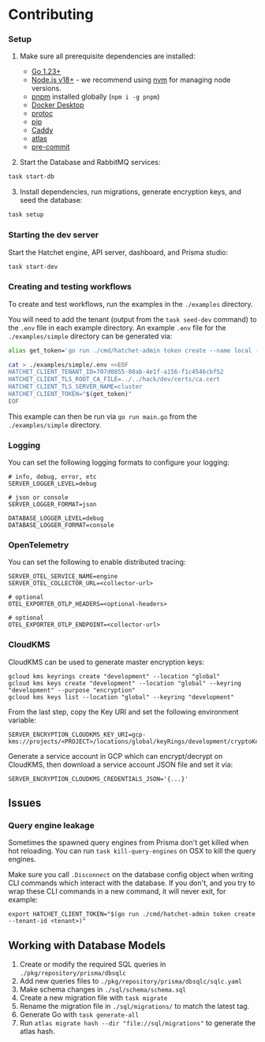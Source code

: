 # Contributing

### Setup

1. Make sure all prerequisite dependencies are installed:

   - [Go 1.23+](https://go.dev/doc/install)
   - [Node.js v18+](https://nodejs.org/en/download) - we recommend using [nvm](https://github.com/nvm-sh/nvm) for managing node versions.
   - [pnpm](https://pnpm.io/installation) installed globally (`npm i -g pnpm`)
   - [Docker Desktop](https://docs.docker.com/desktop/install/mac-install/)
   - [protoc](https://grpc.io/docs/protoc-installation/)
   - [pip](https://pip.pypa.io/en/stable/installation/)
   - [Caddy](https://caddyserver.com/docs/install)
   - [atlas](https://atlasgo.io/)
   - [pre-commit](https://pre-commit.com/)

2. Start the Database and RabbitMQ services:

```sh
task start-db
```

3. Install dependencies, run migrations, generate encryption keys, and seed the database:

```sh
task setup
```

### Starting the dev server

Start the Hatchet engine, API server, dashboard, and Prisma studio:

```sh
task start-dev
```

### Creating and testing workflows

To create and test workflows, run the examples in the `./examples` directory.

You will need to add the tenant (output from the `task seed-dev` command) to the `.env` file in each example directory. An example `.env` file for the `./examples/simple` directory can be generated via:

```sh
alias get_token='go run ./cmd/hatchet-admin token create --name local --tenant-id 707d0855-80ab-4e1f-a156-f1c4546cbf52'

cat > ./examples/simple/.env <<EOF
HATCHET_CLIENT_TENANT_ID=707d0855-80ab-4e1f-a156-f1c4546cbf52
HATCHET_CLIENT_TLS_ROOT_CA_FILE=../../hack/dev/certs/ca.cert
HATCHET_CLIENT_TLS_SERVER_NAME=cluster
HATCHET_CLIENT_TOKEN="$(get_token)"
EOF
```

This example can then be run via `go run main.go` from the `./examples/simple` directory.

### Logging

You can set the following logging formats to configure your logging:

```
# info, debug, error, etc
SERVER_LOGGER_LEVEL=debug

# json or console
SERVER_LOGGER_FORMAT=json

DATABASE_LOGGER_LEVEL=debug
DATABASE_LOGGER_FORMAT=console
```

### OpenTelemetry

You can set the following to enable distributed tracing:

```
SERVER_OTEL_SERVICE_NAME=engine
SERVER_OTEL_COLLECTOR_URL=<collector-url>

# optional
OTEL_EXPORTER_OTLP_HEADERS=<optional-headers>

# optional
OTEL_EXPORTER_OTLP_ENDPOINT=<collector-url>
```

### CloudKMS

CloudKMS can be used to generate master encryption keys:

```
gcloud kms keyrings create "development" --location "global"
gcloud kms keys create "development" --location "global" --keyring "development" --purpose "encryption"
gcloud kms keys list --location "global" --keyring "development"
```

From the last step, copy the Key URI and set the following environment variable:

```
SERVER_ENCRYPTION_CLOUDKMS_KEY_URI=gcp-kms://projects/<PROJECT>/locations/global/keyRings/development/cryptoKeys/development
```

Generate a service account in GCP which can encrypt/decrypt on CloudKMS, then download a service account JSON file and set it via:

```
SERVER_ENCRYPTION_CLOUDKMS_CREDENTIALS_JSON='{...}'
```

## Issues

### Query engine leakage

Sometimes the spawned query engines from Prisma don't get killed when hot reloading. You can run `task kill-query-engines` on OSX to kill the query engines.

Make sure you call `.Disconnect` on the database config object when writing CLI commands which interact with the database. If you don't, and you try to wrap these CLI commands in a new command, it will never exit, for example:

```
export HATCHET_CLIENT_TOKEN="$(go run ./cmd/hatchet-admin token create --tenant-id <tenant>)"
```

## Working with Database Models

1. Create or modify the required SQL queries in `./pkg/repository/prisma/dbsqlc`
2. Add new queries files to `./pkg/repository/prisma/dbsqlc/sqlc.yaml`
3. Make schema changes in `./sql/schema/schema.sql`
4. Create a new migration file with `task migrate`
5. Rename the migration file in `./sql/migrations/` to match the latest tag.
6. Generate Go with `task generate-all`
7. Run `atlas migrate hash --dir "file://sql/migrations"` to generate the atlas hash.
